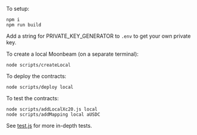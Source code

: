To setup:

```
npm i
npm run build
```

Add a string for PRIVATE_KEY_GENERATOR to `.env` to get your own private key.

To create a local Moonbeam (on a separate terminal):

```
node scripts/createLocal
```

To deploy the contracts:

```
node scripts/deploy local
```

To test the contracts:

```
node scripts/addLocalXc20.js local  
node scripts/addMapping local aUSDC
```

See [test.js](test/test.js) for more in-depth tests.